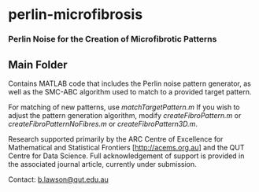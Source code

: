 # perlin-microfibrosis
### Perlin Noise for the Creation of Microfibrotic Patterns

## Main Folder
Contains MATLAB code that includes the Perlin noise pattern generator,
as well as the SMC-ABC algorithm used to match to a provided target pattern.

For matching of new patterns, use *matchTargetPattern.m*
If you wish to adjust the pattern generation algorithm, modify *createFibroPattern.m*
or *createFibroPatternNoFibres.m* or *createFibroPattern3D.m*.

Research supported primarily by the ARC Centre of Excellence for Mathematical and 
Statistical Frontiers [http://acems.org.au] and the QUT Centre for Data Science.
Full acknowledgement of support is provided in the associated journal article,
currently under submission.

Contact: b.lawson@qut.edu.au
